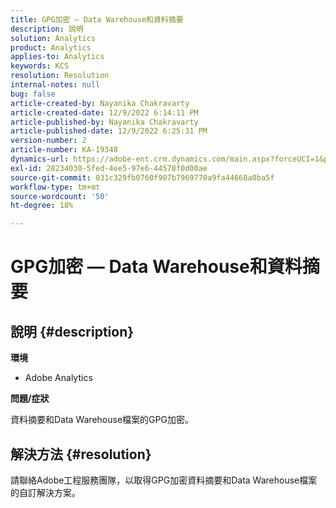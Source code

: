 ```yaml
---
title: GPG加密 — Data Warehouse和資料摘要
description: 說明
solution: Analytics
product: Analytics
applies-to: Analytics
keywords: KCS
resolution: Resolution
internal-notes: null
bug: false
article-created-by: Nayanika Chakravarty
article-created-date: 12/9/2022 6:14:11 PM
article-published-by: Nayanika Chakravarty
article-published-date: 12/9/2022 6:25:31 PM
version-number: 2
article-number: KA-19348
dynamics-url: https://adobe-ent.crm.dynamics.com/main.aspx?forceUCI=1&pagetype=entityrecord&etn=knowledgearticle&id=9e99a045-ed77-ed11-81aa-6045bd006b3d
exl-id: 28234030-5fed-4ee5-97e6-44578f0d00ae
source-git-commit: 031c329fb0760f907b7969770a9fa44668a0ba5f
workflow-type: tm+mt
source-wordcount: '50'
ht-degree: 18%

---
```


# GPG加密 — Data Warehouse和資料摘要

## 說明 {#description}


<b>環境</b>

- Adobe Analytics

<b>問題/症狀</b>

資料摘要和Data Warehouse檔案的GPG加密。


## 解決方法 {#resolution}


請聯絡Adobe工程服務團隊，以取得GPG加密資料摘要和Data Warehouse檔案的自訂解決方案。
